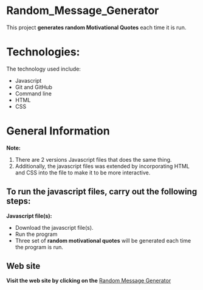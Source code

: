 # Random_Message_Generator
This project **generates random Motivational Quotes** each time it is run.
# Technologies:
The technology used include:
+ Javascript
+ Git and GitHub
+ Command line
+ HTML 
+ CSS

# General Information
**Note:**
1. There are 2 versions Javascript files that does the same thing. 
2. Additionally, the javascript files was extended by incorporating HTML and CSS into the file to make it to be more interactive. 

## **To run the javascript files, carry out the following steps:**
**Javascript file(s):**
+ Download the javascript file(s).
+ Run the program
+ Three set of **random motivational quotes** will be generated each time the program is run.

## **Web site**
**Visit the web site by clicking on the** [Random Message Generator](https://28yg.github.io/Random_Message_Generator/)


